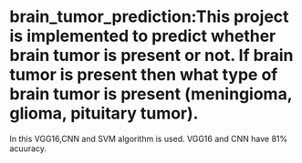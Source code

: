 # brain_tumor_prediction:This project is implemented to predict whether brain tumor is present or not. If brain tumor is present then what type of brain tumor is present (meningioma, glioma, pituitary tumor).
In this VGG16,CNN and SVM algorithm is used.
VGG16 and CNN have 81% acuuracy.

